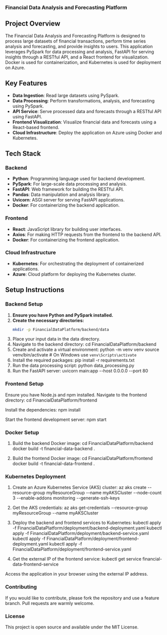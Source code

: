 ### Financial Data Analysis and Forecasting Platform

## Project Overview

The Financial Data Analysis and Forecasting Platform is designed to process large datasets of financial transactions, perform time series analysis and forecasting, and provide insights to users. This application leverages PySpark for data processing and analysis, FastAPI for serving insights through a RESTful API, and a React frontend for visualization. Docker is used for containerization, and Kubernetes is used for deployment on Azure.

## Key Features

- **Data Ingestion**: Read large datasets using PySpark.
- **Data Processing**: Perform transformations, analysis, and forecasting using PySpark.
- **API Service**: Serve processed data and forecasts through a RESTful API using FastAPI.
- **Frontend Visualization**: Visualize financial data and forecasts using a React-based frontend.
- **Cloud Infrastructure**: Deploy the application on Azure using Docker and Kubernetes.

## Tech Stack

### Backend

- **Python**: Programming language used for backend development.
- **PySpark**: For large-scale data processing and analysis.
- **FastAPI**: Web framework for building the RESTful API.
- **Pandas**: Data manipulation and analysis library.
- **Uvicorn**: ASGI server for serving FastAPI applications.
- **Docker**: For containerizing the backend application.

### Frontend

- **React**: JavaScript library for building user interfaces.
- **Axios**: For making HTTP requests from the frontend to the backend API.
- **Docker**: For containerizing the frontend application.

### Cloud Infrastructure

- **Kubernetes**: For orchestrating the deployment of containerized applications.
- **Azure**: Cloud platform for deploying the Kubernetes cluster.


## Setup Instructions

### Backend Setup

1. **Ensure you have Python and PySpark installed.**
2. **Create the necessary directories:**
   ```sh
   mkdir -p FinancialDataPlatform/backend/data
3. Place your input data in the data directory.
4. Navigate to the backend directory:
   cd FinancialDataPlatform/backend
5. Create and activate a virtual environment:
   python -m venv venv
source venv/bin/activate  # On Windows use `venv\Scripts\activate`
6. Install the required packages:
   pip install -r requirements.txt
7. Run the data processing script:
  python data_processing.py
8. Run the FastAPI server:
  uvicorn main:app --host 0.0.0.0 --port 80

### Frontend Setup

Ensure you have Node.js and npm installed.
Navigate to the frontend directory:
cd FinancialDataPlatform/frontend

Install the dependencies:
npm install

Start the frontend development server:
npm start

### Docker Setup

1. Build the backend Docker image:
cd FinancialDataPlatform/backend
docker build -t financial-data-backend .

2. Build the frontend Docker image:
cd FinancialDataPlatform/frontend
docker build -t financial-data-frontend .

### Kubernetes Deployment

1. Create an Azure Kubernetes Service (AKS) cluster:
az aks create --resource-group myResourceGroup --name myAKSCluster --node-count 3 --enable-addons monitoring --generate-ssh-keys

2. Get the AKS credentials:
az aks get-credentials --resource-group myResourceGroup --name myAKSCluster

3. Deploy the backend and frontend services to Kubernetes:
kubectl apply -f FinancialDataPlatform/deployment/backend-deployment.yaml
kubectl apply -f FinancialDataPlatform/deployment/backend-service.yaml
kubectl apply -f FinancialDataPlatform/deployment/frontend-deployment.yaml
kubectl apply -f FinancialDataPlatform/deployment/frontend-service.yaml

4. Get the external IP of the frontend service:
kubectl get service financial-data-frontend-service

Access the application in your browser using the external IP address.

### Contributing 
If you would like to contribute, please fork the repository and use a feature branch. Pull requests are warmly welcome.

### License
This project is open source and available under the MIT License.
